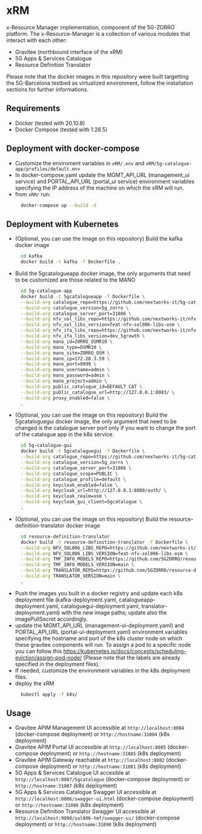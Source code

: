 # xRM
x-Resource Manager implementation, component of the 5G-ZORRO platform. The x-Resource-Manager is a collection of various modules that interact with each other:

- Gravitee (northbound interface of the xRM)
- 5G Apps & Services Catalogue
- Resource Definition Translator

Please note that the docker images in this repository were built targetting the 5G-Barcelona testbed as virtualized environment, follow the installation sections for further informations.

## Requirements
- Docker (tested with 20.10.8)
- Docker Compose (tested with 1.28.5)

## Deployment with docker-compose
- Customize the enviroment variables in ```xRM/.env``` and ```xRM/5g-catalogue-app/profiles/default.env```
- In docker-compose.yaml update the MGMT_API_URL (management_ui service) and PORTAL_API_URL (portal_ui service) environment variables specifying the IP address of the machine on which the xRM will run.
- from ```xRM/``` run:
  ```bash
    docker-compose up --build -d
  ```

## Deployment with Kubernetes
- (Optional, you can use the image on this repository) Build the kafka docker image
  ```bash
    cd kafka
    docker build -t kafka -f Dockerfile .
  ```
- Build the 5gcatalogueapp docker image, the only arguments that need to be customized are those related to the MANO 
  ```bash
    cd 5g-catalogue-app
    docker build -t 5gcatalogueapp -f Dockerfile \
    --build-arg catalogue_repo=https://github.com/nextworks-it/5g-catalogue.git \
    --build-arg catalogue_version=5g_zorro \
    --build-arg catalogue_server_port=31086 \
    --build-arg nfv_sol_libs_repo=https://github.com/nextworks-it/nfv-sol-libs.git \
    --build-arg nfv_sol_libs_version=feat-nfv-sol006-libs-osm \
    --build-arg nfv_ifa_libs_repo=https://github.com/nextworks-it/nfv-ifa-libs.git \
    --build-arg nfv_ifa_libs_version=dev_5growth \
    --build-arg mano_id=ZORRO_OSMR10 \
    --build-arg mano_type=OSMR10 \
    --build-arg mano_site=ZORRO_OSM \
    --build-arg mano_ip=172.28.3.59 \
    --build-arg mano_port=9999 \
    --build-arg mano_username=admin \
    --build-arg mano_password=admin \
    --build-arg mano_project=admin \
    --build-arg public_catalogue_id=DEFAULT_CAT \
    --build-arg public_catalogue_url=http://127.0.0.1:8083/ \
    --build-arg proxy_enabled=false \
    .
  ```
- (Optional, you can use the image on this repository) Build the 5gcataloguegui docker image, the only argument that need to be changed is the catalogue server port only if you want to change the port of the catalogue app in the k8s service.
  ```bash
    cd 5g-catalogue-gui
    docker build -t 5gcataloguegui -f Dockerfile \
    --build-arg catalogue_repo=https://github.com/nextworks-it/5g-catalogue.git \
    --build-arg catalogue_version=5g_zorro \
    --build-arg catalogue_server_port=31086 \
    --build-arg catalogue_scope=PUBLIC \
    --build-arg catalogue_profile=default \
    --build-arg keycloak_enabled=false \
    --build-arg keycloak_url=http://127.0.0.1:8080/auth/ \
    --build-arg keycloak_realm=osm \
    --build-arg keycloak_gui_client=5gcatalogue \
    .
  ```
- (Optional, you can use the image on this repository) Build the resource-definition-translator docker image
  ```bash
    cd resource-definition-translator
    docker build -t resource-definition-translator -f Dockerfile \
    --build-arg NFV_SOL006_LIBS_REPO=https://github.com/nextworks-it/nfv-sol-libs.git \
    --build-arg NFV_SOL006_LIBS_VERSION=feat-nfv-sol006-libs-osm \
    --build-arg TMF_INFO_MODELS_REPO=https://github.com/5GZORRO/resource-and-service-offer-catalog.git \
    --build-arg TMF_INFO_MODELS_VERSION=main \
    --build-arg TRANSLATOR_REPO=https://github.com/5GZORRO/resource-definition-translator.git \
    --build-arg TRANSLATOR_VERSION=main \
    .
  ```
- Push the images you built in a docker registry and update each k8s deployment file (kafka-deployment.yaml, catalogueapp-deployment.yaml, cataloguegui-deployment.yaml, translator-deployment.yaml) with the new image paths; update also the imagePullSecret accordingly.
- update the MGMT_API_URL (management-ui-deployment.yaml) and PORTAL_API_URL (portal-ui-deployment.yaml) environment variables specifying the hostname and port of the k8s cluster node on which these gravitee components will run. To assign a pod to a specific node you can follow this https://kubernetes.io/docs/concepts/scheduling-eviction/assign-pod-node/ (Please note that the labels are already specified in the deployment files).
- If needed, customize the environment variables in the k8s deployment files.
- deploy the xRM
  ```bash
    kubectl apply -f k8s/
  ```

## Usage
- Gravitee APIM Management UI accessible at ```http://localhost:8084``` (docker-compose deployment) or ```http://hostname:31084``` (k8s deployment)
- Gravitee APIM Portal UI accessible at ```http://localhost:8085``` (docker-compose deployment) or ```http://hostname:31085``` (k8s deployment)
- Gravitee APIM Gateway reachable at ```http://localhost:8082``` (docker-compose deployment) or ```http://hostname:31081``` (k8s deployment)
- 5G Apps & Services Catalogue UI accesible at ```http://localhost:8087/5gcatalogue``` (docker-compose deployment) or ```http://hostname:31087``` (k8s deployment)
- 5G Apps & Services Catalogue Swagger UI accessible at ```http://localhost:8086/swagger-ui.html``` (docker-compose deployment) or ```http://hostname:31086``` (k8s deployment)
- Resource Definition Translator Swagger UI accessible at ```http://localhost:9090/sol006-tmf/swagger-ui/``` (docker-compose deployment) or ```http://hostname:31090``` (k8s deployment)